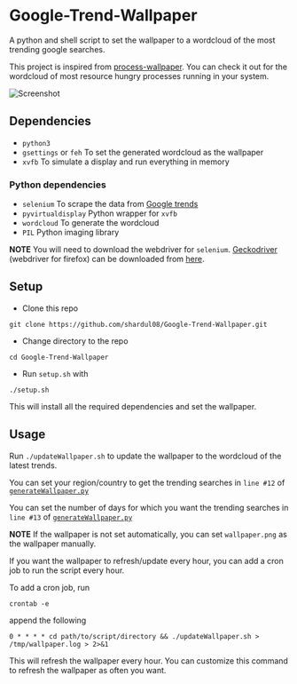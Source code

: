 # Google-Trend-Wallpaper
A python and shell script to set the wallpaper to a wordcloud of the most trending google searches. 

This project is inspired from [process-wallpaper](https://github.com/anirudhajith/process-wallpaper). You can check it out for the wordcloud of most resource hungry processes running in your system.

![Screenshot](https://github.com/shardul08/Google-Trend-Wallpaper/blob/master/screenshot.png)  


## Dependencies
* `python3`
* `gsettings` or `feh`  To set the generated wordcloud as the wallpaper
* `xvfb`  To simulate a display and run everything in memory
### Python dependencies
* `selenium`  To scrape the data from [Google trends](https://trends.google.com/trends/trendingsearches/daily?geo=IN)
* `pyvirtualdisplay` Python wrapper for `xvfb`
* `wordcloud` To generate the wordcloud
* `PIL`  Python imaging library

**NOTE** You will need to download the webdriver for `selenium`. [Geckodriver](https://github.com/mozilla/geckodriver/) (webdriver for firefox) can be downloaded from [here](https://github.com/mozilla/geckodriver/releases). 

## Setup
* Clone this repo
```
git clone https://github.com/shardul08/Google-Trend-Wallpaper.git
```
* Change directory to the repo
```
cd Google-Trend-Wallpaper
```
* Run `setup.sh` with
```
./setup.sh
```
This will install all the required dependencies and set the wallpaper.

## Usage
Run `./updateWallpaper.sh` to update the wallpaper to the wordcloud of the latest trends.

You can set your region/country to get the trending searches in `line #12` of [`generateWallpaper.py`](https://github.com/shardul08/Google-Trend-Wallpaper/blob/master/generateWallpaper.py)

You can set the number of days for which you want the trending searches in `line #13` of [`generateWallpaper.py`](https://github.com/shardul08/Google-Trend-Wallpaper/blob/master/generateWallpaper.py)

**NOTE** If the wallpaper is not set automatically, you can set `wallpaper.png` as the wallpaper manually.

If you want the wallpaper to refresh/update every hour, you can add a cron job to run the script every hour.

To add a cron job, run

`crontab -e`

append the following

`0 * * * * cd path/to/script/directory && ./updateWallpaper.sh > /tmp/wallpaper.log > 2>&1`

This will refresh the wallpaper every hour. You can customize this command to refresh the wallpaper as often you want.
